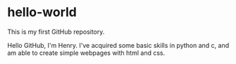 # hello-world
This is my first GitHub repository.

Hello GitHub, I'm Henry. I've acquired some basic skills in python and c, and am able to create simple webpages with html and css.
